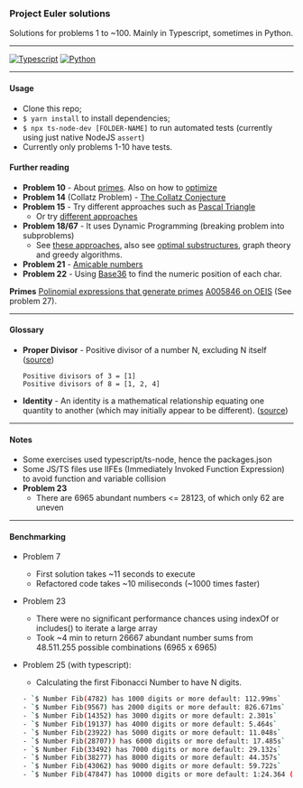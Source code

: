 ### Project Euler solutions

Solutions for problems 1 to ~100.
Mainly in Typescript, sometimes in Python.

---

[![Typescript](https://img.shields.io/badge/-Typescript-blue?style=flat-square&logo=Typescript&logoColor=white)](https://www.typescriptlang.org/)
[![Python](https://img.shields.io/badge/-Python3-yellow?style=flat-square&logo=Python&logoColor=white)](https://www.python.org/)

---

#### Usage

- Clone this repo;
- `$ yarn install` to install dependencies; 
- `$ npx ts-node-dev [FOLDER-NAME]` to run automated tests (currently using just native NodeJS `assert`)
- Currently only problems 1-10 have tests.

#### Further reading

- **Problem 10** - About [primes](https://byjus.com/maths/prime-numbers/). Also on how to [optimize](https://stackoverflow.com/questions/5811151/why-do-we-check-up-to-the-square-root-of-a-prime-number-to-determine-if-it-is-pr)
- **Problem 14** (Collatz Problem) - [The Collatz Conjecture](https://medium.com/cantors-paradise/the-collatz-conjecture-some-shocking-results-from-180-000-iterations-7fea130d0377)
- **Problem 15** - Try different approaches such as [Pascal Triangle](https://researchideas.ca/wmt/c6b3.html)
  - Or try [different approaches](https://betterexplained.com/articles/navigate-a-grid-using-combinations-and-permutations/)
- **Problem 18/67** - It uses Dynamic Programming (breaking problem into subproblems)
  - See [these approaches](https://www.mathblog.dk/project-euler-18/), also see [optimal substructures](https://en.wikipedia.org/wiki/Optimal_substructure), graph theory and greedy algorithms.
- **Problem 21** - [Amicable numbers](https://primes.utm.edu/glossary/page.php?sort=AmicableNumber)
- **Problem 22** - Using [Base36](https://en.wikipedia.org/wiki/Base36) to find the numeric position of each char.

**Primes**
[Polinomial expressions that generate primes](https://www.ime.unicamp.br/~ftorres/ENSINO/MONOGRAFIAS/Antonio_TN17M1.pdf)
[A005846 on OEIS](https://oeis.org/A005846) (See problem 27).

---

#### Glossary
- **Proper Divisor** - Positive divisor of a number N, excluding N itself ([source](https://mathworld.wolfram.com/ProperDivisor.html))
  ```plaintext
  Positive divisors of 3 = [1]
  Positive divisors of 8 = [1, 2, 4]
  ```
- **Identity** - An identity is a mathematical relationship equating one quantity to another (which may initially appear to be different). ([source](https://mathworld.wolfram.com/Identity.html))
---

#### Notes

- Some exercises used typescript/ts-node, hence the packages.json
- Some JS/TS files use IIFEs (Immediately Invoked Function Expression) to avoid function and variable collision
- **Problem 23**
  - There are 6965 abundant numbers <= 28123, of which only 62 are uneven

---

#### Benchmarking

- Problem 7
  - First solution takes ~11 seconds to execute
  - Refactored code takes ~10 miliseconds (~1000 times faster)

- Problem 23
  - There were no significant performance chances using indexOf or includes() to iterate a large array
  - Took ~4 min to return 26667 abundant number sums from 48.511.255 possible combinations (6965 x 6965)

- Problem 25 (with typescript):
  - Calculating the first Fibonacci Number to have N digits.
  ```bash
  - `$ Number Fib(4782) has 1000 digits or more default: 112.99ms`
  - `$ Number Fib(9567) has 2000 digits or more default: 826.671ms`
  - `$ Number Fib(14352) has 3000 digits or more default: 2.301s`
  - `$ Number Fib(19137) has 4000 digits or more default: 5.464s`
  - `$ Number Fib(23922) has 5000 digits or more default: 11.048s`
  - `$ Number Fib(28707)) has 6000 digits or more default: 17.485s`
  - `$ Number Fib(33492) has 7000 digits or more default: 29.132s`
  - `$ Number Fib(38277) has 8000 digits or more default: 44.357s`
  - `$ Number Fib(43062) has 9000 digits or more default: 59.722s`
  - `$ Number Fib(47847) has 10000 digits or more default: 1:24.364 (m:ss.mmm)`
  ```
